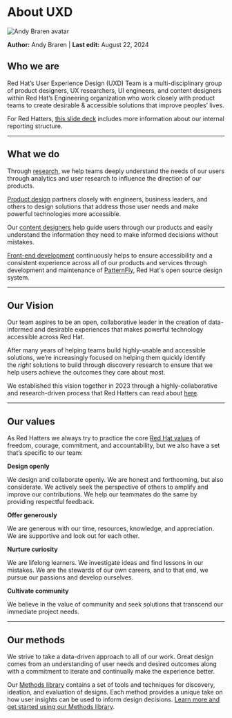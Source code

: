 About UXD
=========

![Andy Braren avatar](https://www.uxd-hub.com/images/avatars/avatar_62.jpg)

**Author:** Andy Braren | **Last edit:** August 22, 2024

Who we are
----------

Red Hat’s User Experience Design (UXD) Team is a multi-disciplinary group of product designers, UX researchers, UI engineers, and content designers within Red Hat’s Engineering organization who work closely with product teams to create desirable & accessible solutions that improve peoples’ lives.

For Red Hatters, [this slide deck](https://docs.google.com/presentation/d/1FrLjj6hHKCz_HNUIla8SEqSiDsD8ASqyyPOOUpetnzc/edit#slide=id.g7faf587674_0_2114) includes more information about our internal reporting structure.

* * *

What we do
----------

Through [research](https://www.uxd-hub.com/entries/resource/about-user-research), we help teams deeply understand the needs of our users through analytics and user research to influence the direction of our products.

[Product design](https://www.uxd-hub.com/entries/resource/about-product-design) partners closely with engineers, business leaders, and others to design solutions that address those user needs and make powerful technologies more accessible.

Our [content designers](https://www.uxd-hub.com/entries/resource/about-content-design) help guide users through our products and easily understand the information they need to make informed decisions without mistakes.

[Front-end development](https://www.uxd-hub.com/entries/resource/about-front-end-development) continuously helps to ensure accessibility and a consistent experience across all of our products and services through development and maintenance of [PatternFly](https://www.uxd-hub.com/entries/resource/patternfly), Red Hat's open source design system.

* * *

Our Vision
----------

Our team aspires to be an open, collaborative leader in the creation of data-informed and desirable experiences that makes powerful technology accessible across Red Hat.

After many years of helping teams build highly-usable and accessible solutions, we’re increasingly focused on helping them quickly identify the _right_ solutions to build through discovery research to ensure that we help users achieve the outcomes they care about most.

We established this vision together in 2023 through a highly-collaborative and research-driven process that Red Hatters can read about [here](https://docs.google.com/presentation/d/1eLRMwiU3ygcyUGacv7dHu6-njIm6vU2YulCJ2wZIVeg/edit#slide=id.g107d352c886_0_52).

* * *

Our values
----------

As Red Hatters we always try to practice the core [Red Hat values](https://www.redhat.com/en/about/brand/standards/culture) of freedom, courage, commitment, and accountability, but we also have a set that’s specific to our team:

**Design openly** 

We design and collaborate openly. We are honest and forthcoming, but also considerate. We actively seek the perspective of others to amplify and improve our contributions. We help our teammates do the same by providing respectful feedback.

**Offer generously** 

We are generous with our time, resources, knowledge, and appreciation. We are supportive and look out for each other. 

**Nurture curiosity** 

We are lifelong learners. We investigate ideas and find lessons in our mistakes. We are the stewards of our own careers, and to that end, we pursue our passions and develop ourselves.

**Cultivate community**

We believe in the value of community and seek solutions that transcend our immediate project needs. 

* * *

Our methods
-----------

We strive to take a data-driven approach to all of our work. Great design comes from an understanding of user needs and desired outcomes along with a commitment to iterate and continually make the experience better.

Our [Methods library](https://www.uxd-hub.com/areas/methods) contains a set of tools and techniques for discovery, ideation, and evaluation of designs. Each method provides a unique take on how user insights can be used to inform design decisions. [Learn more and get started using our Methods library](https://www.uxd-hub.com/entries/method/where-to-start).
